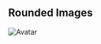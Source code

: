 Rounded Images
--------------

![Avatar](https://avatars0.githubusercontent.com/u/53038098?s=460&am)
